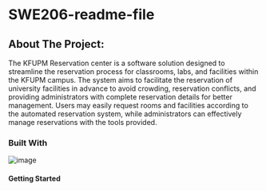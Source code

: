 # SWE206-readme-file
## About The Project:
The KFUPM Reservation center is a software solution designed to streamline the reservation process for classrooms, labs, and facilities within the KFUPM campus. The system aims to facilitate the reservation of university facilities in advance to avoid crowding, reservation conflicts, and providing administrators with complete reservation details for better management. Users may easily request rooms and facilities according to the automated reservation system, while administrators can effectively manage reservations with the tools provided.

### Built With
![image](https://github.com/TheOnlyGoatFatima/SWE-readme-file/assets/146121461/c5d0c80c-2b03-48ea-bc91-ef766a8f9885)

#### Getting Started
